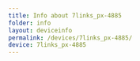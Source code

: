 ```yaml
---
title: Info about 7links_px-4885
folder: info
layout: deviceinfo
permalink: /devices/7links_px-4885/
device: 7links_px-4885
---
```

